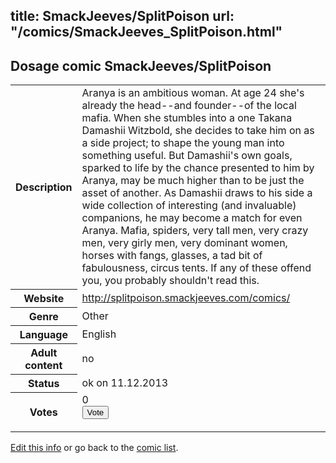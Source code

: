 title: SmackJeeves/SplitPoison
url: "/comics/SmackJeeves_SplitPoison.html"
---
Dosage comic SmackJeeves/SplitPoison
-----------------------------------------

<p id="msg"></p>
<script type="text/javascript">
if (window.location.search === '?edit_info_mail=sent_ok') {
  var elem = document.getElementById("msg");
  elem.innerHTML = 'Edited information sucessfully sent for review, which is usually done daily. Thanks!';
  elem.className = 'ok';
}
</script>
<table class="comicinfo">
<tr>
<th>Description</th><td>Aranya is an ambitious woman. At age 24 she's already the head--and founder--of the local mafia. When she stumbles into a one Takana Damashii Witzbold, she decides to take him on as a side project; to shape the young man into something useful. But Damashii's own goals, sparked to life by the chance presented to him by Aranya, may be much higher than to be just the asset of another. As Damashii draws to his side a wide collection of interesting (and invaluable) companions, he may become a match for even Aranya. Mafia, spiders, very tall men, very crazy men, very girly men, very dominant women, horses with fangs, glasses, a tad bit of fabulousness, circus tents. If any of these offend you, you probably shouldn't read this.</td>
</tr>
<tr>
<th>Website</th><td><a href="http://splitpoison.smackjeeves.com/comics/">http://splitpoison.smackjeeves.com/comics/</a></td>
</tr>
<tr>
<th>Genre</th><td>Other</td>
</tr>
<tr>
<th>Language</th><td>English</td>
</tr>
<tr>
<th>Adult content</th><td>no</td>
</tr>
<tr>
<th>Status</th><td>ok on 11.12.2013</td>
</tr>
<tr>
<th>Votes</th><td>0
<form action="http://gaecounter.appspot.com/count/" method="POST">
<input name="name" type="hidden" value="SmackJeeves_SplitPoison"/>
<input name="uid" type="hidden" id="voteuid" value=""/>
<input type="submit" value="Vote"/>
</form>
</td>
</tr>
</table>
<script type="text/javascript">
var ua = navigator.userAgent;
document.getElementById("voteuid").value = ua.replace(/[^a-zA-Z0-9\._:]/g , "_");;
</script>

[Edit this info](SmackJeeves_SplitPoison_edit.html) or go back to the [comic list](../comic-index.html).
